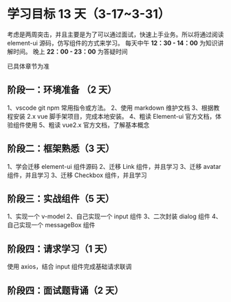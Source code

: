 # 学习目标 13 天（3-17~3-31）

考虑是两周突击，并且主要是为了可以通过面试，快速上手业务。所以将通过阅读 element-ui 源码，仿写组件的方式来学习。
每天中午 **12：30 - 14：00** 为知识讲解时间。
晚上 **22：00 - 23：00** 为答疑时间

已具体章节为准

## 阶段一：环境准备 （2 天）

1、vscode git npm 常用指令或方法。
2、使用 markdown 维护文档
3、根据教程安装 2.x vue 脚手架项目，完成本地安装。
4、粗读 Element-ui 官方文档，体验组件使用
5、粗读 vue2.x 官方文档，了解基本概念

## 阶段二：框架熟悉（3 天）

1、学会迁移 element-ui 组件源码
2、迁移 Link 组件，并且学习
3、迁移 avatar 组件，并且学习
3、迁移 Checkbox 组件，并且学习

## 阶段三：实战组件（5 天）

1、实现一个 v-model
2、自己实现一个 input 组件
3、二次封装 dialog 组件
4、自己实现一个 messageBox 组件

## 阶段四：请求学习（1 天）

使用 axios，结合 input 组件完成基础请求联调

## 阶段四：面试题背诵（2 天）
